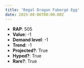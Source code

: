 ```yaml
---
title: 'Regal Dragon Fabergé Egg'
date: 2025-08-06T00:00:00Z
---
```

- **RAP**: 505
- **Value**: -1
- **Demand level**: -1
- **Trend**: -1
- **Projected?**: True
- **Hyped?**: True
- **Rare?**: True
